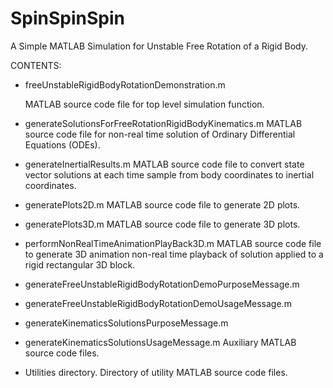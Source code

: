 # SpinSpinSpin

A Simple MATLAB Simulation for Unstable Free Rotation of a Rigid Body.

CONTENTS:

- freeUnstableRigidBodyRotationDemonstration.m

  MATLAB source code file for top level simulation function.
- generateSolutionsForFreeRotationRigidBodyKinematics.m
    MATLAB source code file for non-real time solution of Ordinary Differential Equations (ODEs).
- generateInertialResults.m
    MATLAB source code file to convert state vector solutions at each time sample from body coordinates to inertial coordinates.
- generatePlots2D.m
    MATLAB source code file to generate 2D plots.
- generatePlots3D.m
    MATLAB source code file to generate 3D plots.
- performNonRealTimeAnimationPlayBack3D.m
    MATLAB source code file to generate 3D animation non-real time playback of solution applied to a rigid rectangular 3D block.
- generateFreeUnstableRigidBodyRotationDemoPurposeMessage.m
- generateFreeUnstableRigidBodyRotationDemoUsageMessage.m
- generateKinematicsSolutionsPurposeMessage.m
- generateKinematicsSolutionsUsageMessage.m
    Auxiliary MATLAB source code files.
- Utilities directory.
    Directory of utility MATLAB source code files.

